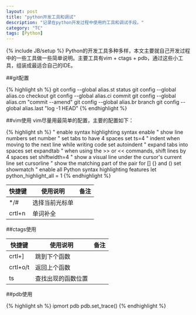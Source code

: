```yaml
---
layout: post
title: "python开发工具和调试"
description: "记录在python开发过程中使用的工具和调试手段。"
category: "TC"
tags: [Python]
---
```

{% include JB/setup %}
Python的开发工具多种多样，本文主要就自己开发过程中的一些工具做一些简单说明。主要工具有vim + ctags + pdb，通过这些小工具，组装成最适合自己的IDE。

##git配置

{% highlight sh %}
git config --global alias.st status
git config --global alias.co checkout
git config --global alias.ci commit
git config --global alias.cm "commit --amend"
git config --global alias.br branch
git config --global alias.last "log -1 HEAD"
{% endhighlight %}


##vim使用
vim尽量用最简单的配置，主要的配置如下：

{% highlight sh %}
" enable syntax highlighting
syntax enable
" show line numbers
set number
" set tabs to have 4 spaces
set ts=4
" indent when moving to the next line while writing code
set autoindent
" expand tabs into spaces
set expandtab
" when using the >> or << commands, shift lines by 4 spaces
set shiftwidth=4
" show a visual line under the cursor's current line
set cursorline
" show the matching part of the pair for [] {} and ()
set showmatch
" enable all Python syntax highlighting features
let python_highlight_all = 1
{% endhighlight %}


| 快捷键   | 使用说明            | 备注 |
|----------|---------------------|------|
| */#      | 选择当前光标单      |      |
| crtl+n   | 单词补全            |      |

##ctags使用

| 快捷键   | 使用说明            | 备注 |
|----------|---------------------|------|
| crtl+]   | 跳到下个函数        |      |
| crtl+o/t | 返回上个函数        |      |
| ts       | 查找出现的函数位置  |      |


##pdb使用

{% highlight sh %}
ipmort pdb
pdb.set_trace()
{% endhighlight %}


